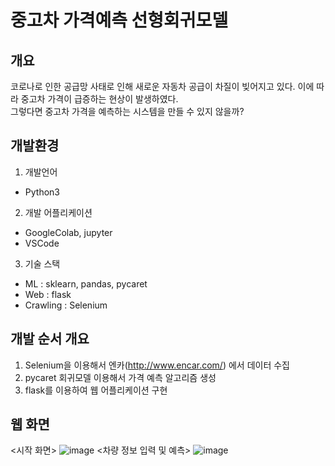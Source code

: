 # 중고차 가격예측 선형회귀모델

## 개요
코로나로 인한 공급망 사태로 인해 새로운 자동차 공급이 차질이 빚어지고 있다. 이에 따라 중고차 가격이 급증하는 현상이 발생하였다.  
그렇다면 중고차 가격을 예측하는 시스템을 만들 수 있지 않을까?

## 개발환경
  1. 개발언어
  - Python3
  2. 개발 어플리케이션
  - GoogleColab, jupyter
  - VSCode
  3. 기술 스택
  - ML : sklearn, pandas, pycaret
  - Web : flask
  - Crawling : Selenium
 
 ## 개발 순서 개요
 1. Selenium을 이용해서 엔카(http://www.encar.com/) 에서 데이터 수집
 2. pycaret 회귀모델 이용해서 가격 예측 알고리즘 생성
 3. flask를 이용하여 웹 어플리케이션 구현

 ## 웹 화면
 <시작 화면>
 ![image](https://user-images.githubusercontent.com/68417368/201798687-19d807c0-b887-49c7-b9ba-e58bb825aabe.png)
 <차량 정보 입력 및 예측>
 ![image](https://user-images.githubusercontent.com/68417368/201798885-540c376a-cbad-4dc5-b2ef-24ee791f22f4.png)

